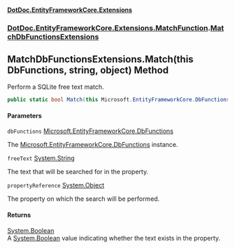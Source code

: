 #### [DotDoc\.EntityFrameworkCore\.Extensions](index.md 'index')
### [DotDoc\.EntityFrameworkCore\.Extensions\.MatchFunction](DotDoc.EntityFrameworkCore.Extensions.MatchFunction.md 'DotDoc\.EntityFrameworkCore\.Extensions\.MatchFunction').[MatchDbFunctionsExtensions](MatchDbFunctionsExtensions.md 'DotDoc\.EntityFrameworkCore\.Extensions\.MatchFunction\.MatchDbFunctionsExtensions')

## MatchDbFunctionsExtensions\.Match\(this DbFunctions, string, object\) Method

Perform a SQLite free text match\.

```csharp
public static bool Match(this Microsoft.EntityFrameworkCore.DbFunctions dbFunctions, string freeText, object propertyReference);
```
#### Parameters

<a name='DotDoc.EntityFrameworkCore.Extensions.MatchFunction.MatchDbFunctionsExtensions.Match(thisMicrosoft.EntityFrameworkCore.DbFunctions,string,object).dbFunctions'></a>

`dbFunctions` [Microsoft\.EntityFrameworkCore\.DbFunctions](https://learn.microsoft.com/en-us/dotnet/api/microsoft.entityframeworkcore.dbfunctions 'Microsoft\.EntityFrameworkCore\.DbFunctions')

The [Microsoft\.EntityFrameworkCore\.DbFunctions](https://learn.microsoft.com/en-us/dotnet/api/microsoft.entityframeworkcore.dbfunctions 'Microsoft\.EntityFrameworkCore\.DbFunctions') instance\.

<a name='DotDoc.EntityFrameworkCore.Extensions.MatchFunction.MatchDbFunctionsExtensions.Match(thisMicrosoft.EntityFrameworkCore.DbFunctions,string,object).freeText'></a>

`freeText` [System\.String](https://learn.microsoft.com/en-us/dotnet/api/system.string 'System\.String')

The text that will be searched for in the property\.

<a name='DotDoc.EntityFrameworkCore.Extensions.MatchFunction.MatchDbFunctionsExtensions.Match(thisMicrosoft.EntityFrameworkCore.DbFunctions,string,object).propertyReference'></a>

`propertyReference` [System\.Object](https://learn.microsoft.com/en-us/dotnet/api/system.object 'System\.Object')

The property on which the search will be performed\.

#### Returns
[System\.Boolean](https://learn.microsoft.com/en-us/dotnet/api/system.boolean 'System\.Boolean')  
A [System\.Boolean](https://learn.microsoft.com/en-us/dotnet/api/system.boolean 'System\.Boolean') value indicating whether the text exists in the property\.